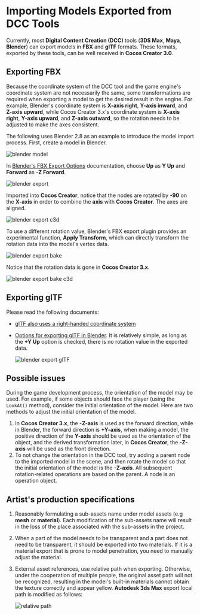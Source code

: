 # Importing Models Exported from DCC Tools

Currently, most __Digital Content Creation (DCC)__ tools (__3DS Max__, __Maya__, __Blender__) can export models in __FBX__ and __glTF__ formats. These formats, exported by these tools, can be well received in __Cocos Creator 3.0__.

## Exporting FBX

Because the coordinate system of the DCC tool and the game engine's coordinate system are not necessarily the same, some transformations are required when exporting a model to get the desired result in the engine. For example, Blender's coordinate system is __X-axis right__, __Y-axis inward__, and __Z-axis upward__, while Cocos Creator 3.x's coordinate system is __X-axis right__, __Y-axis upward__, and __Z-axis outward__, so the rotation needs to be adjusted to make the axes consistent.

The following uses Blender 2.8 as an example to introduce the model import process. First, create a model in Blender.

![blender model](./mesh/blender_model.png)

In [Blender's FBX Export Options](https://docs.blender.org/manual/en/2.80/addons/io_scene_fbx.html) documentation, choose __Up__ as __Y Up__ and __Forward__ as __-Z Forward__.

![blender export](./mesh/blender_export_fbx_1.png)

Imported into __Cocos Creator__, notice that the nodes are rotated by __-90__ on the __X-axis__ in order to combine the __axis__ with __Cocos Creator__. The axes are aligned.

![blender export c3d](./mesh/blender_model_c3d.png)

To use a different rotation value, Blender's FBX export plugin provides an experimental function, __Apply Transform__, which can directly transform the rotation data into the model's vertex data.

![blender export bake](./mesh/blender_export_bake.png)

Notice that the rotation data is gone in __Cocos Creator 3.x__.

![blender export bake c3d](./mesh/blender_model_bake_c3d.png)

## Exporting glTF

Please read the following documents:

- [glTF also uses a right-handed coordinate system](https://github.com/KhronosGroup/glTF/tree/master/specification/2.0#coordinate-system-and-units)
- [Options for exporting glTF in Blender](https://docs.blender.org/manual/en/2.80/addons/io_scene_gltf2.html). It is relatively simple, as long as the __+Y Up__ option is checked, there is no rotation value in the exported data.

  ![blender export glTF](./mesh/blender_export_gltf.png)

## Possible issues

During the game development process, the orientation of the model may be used. For example, if some objects should face the player (using the `LookAt()` method), consider the initial orientation of the model. Here are two methods to adjust the initial orientation of the model.

1. In __Cocos Creator 3.x__, the __-Z-axis__ is used as the forward direction, while in Blender, the forward direction is __+Y-axis__, when making a model, the positive direction of the __Y-axis__ should be used as the orientation of the object, and the derived transformation later, in __Cocos Creator__, the __-Z-axis__ will be used as the front direction.
2. To not change the orientation in the DCC tool, try adding a parent node to the imported model in the scene, and then rotate the model so that the initial orientation of the model is the __-Z-axis__. All subsequent rotation-related operations are based on the parent. A node is an operation object.

## Artist's production specifications

1. Reasonably formulating a sub-assets name under model assets (e.g __mesh__ or __material__). Each modification of the sub-assets name will result in the loss of the place associated with the sub-assets in the project.

2. When a part of the model needs to be transparent and a part does not need to be transparent, it should be exported into two materials. If it is a material export that is prone to model penetration, you need to manually adjust the material.

3. External asset references, use relative path when exporting. Otherwise, under the cooperation of multiple people, the original asset path will not be recognized, resulting in the model's built-in materials cannot obtain the texture correctly and appear yellow. __Autodesk 3ds Max__ export local path is modified as follows:

    ![relative path](./mesh/relative_path.png)
